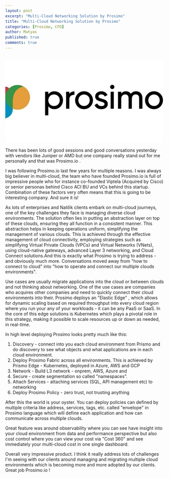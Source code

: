 ```yaml
---
layout: post
excerpt: "Multi-Cloud Networking Solution by Prosimo"
title: "Multi-Cloud Networking Solution by Prosimo"
categories: [Prosimo, CFD]
author: Matyas
published: true
comments: true
---
```


&nbsp;
<img src="../img/2023-10-19-multi-cloud-networking-solution-prosimo/logo.jpeg"
     alt="" width="500" align="center" />

There has been lots of good sessions and good conversations yesterday with vendors like Juniper or AMD but one company really stand out for me personally and that was Prosimo.io .

I was following Prosimo.io last few years for multiple reasons. I was always big believer in multi-cloud, the team who have founded Prosimo.io is full of impressive people who for instance co-founded Viptela (Acquired by Cisco) or senior personas behind Cisco ACI BU and VCs behind this startup. Combination of these factors very often means that this is going to be interesting company. And sure it is!

As lots of enterprises and Natilik clients embark on multi-cloud journeys, one of the key challenges they face is managing diverse cloud environments. The solution often lies in putting an abstraction layer on top of these clouds, ensuring they all function in a consistent manner. This abstraction helps in keeping operations uniform, simplifying the management of various clouds. This is achieved through the effective management of cloud connectivity, employing strategies such as simplifying Virtual Private Clouds (VPCs) and Virtual Networks (VNets), using cloud-native gateways, advanced Layer 3 networking, and Cloud Connect solutions.And this is exactly what Prosimo is trying to address - and obviously much more. Conversations moved away from "how to connect to cloud" into "how to operate and connect our multiple clouds environments".

Use cases are usually migrate applications into the cloud or between clouds and not thinking about networking. One of the use cases are companies who acquires other companies and need to quickly connect their cloud environments into their.
Prosimo deploys an "Elastic Edge" , which allows for dynamic scaling based on required throughput into every cloud region where you run your any of your workloads - it can be any PaaS or SaaS. In the core of this edge solutions is Kubernetes which plays a pivotal role in this strategy, making it possible to scale resources up or down as needed, in real-time.

In high level deploying Prosimo looks pretty much like this:
1) Discovery - connect into you each cloud environment from Prismo and do discovery to see what objects and what applications are in each cloud environment.
2) Deploy Prosimo Fabric across all environments. This is achieved by Prismo Edge - Kubernetes, deployed in Azure, AWS and GCP
3) Network - Build L3 network - onprem, AWS, Azure and 
4) Secure - create segmentation so called "namespaces".
5) Attach Services - attaching services (SQL, API management etc) to networking 
6) Deploy Prosimo Policy - zero trust, not trusting anything

After this the world is your oyster. You can deploy policies can defined by multiple criteria like address, services, tags, etc. called "envelope" in Prosimo language which will define each application and how can communicate across multiple clouds.

Great feature was around observability where you can see have insight into your cloud environment from data and performance perspective but also cost control where you can view your cost via "Cost 360" and see immediately your multi-cloud cost in one single dashboard. 

Overall very impressive product. I think it really address lots of challenges I'm seeing with our clients around managing and migrating multiple cloud environments which is becoming more and more adopted by our clients. Great job Prosimo.io !
